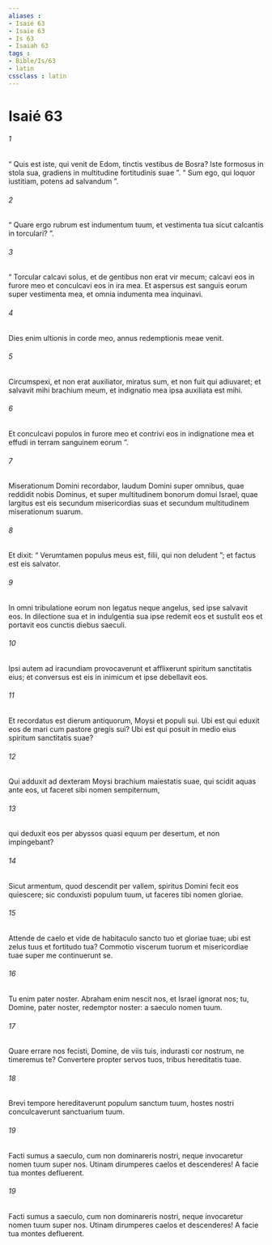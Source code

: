 ```yaml
---
aliases : 
- Isaié 63
- Isaïe 63
- Is 63
- Isaiah 63
tags : 
- Bible/Is/63
- latin
cssclass : latin
---
```


# Isaié 63

###### 1
“ Quis est iste, qui venit de Edom, tinctis vestibus de Bosra? Iste formosus in stola sua, gradiens in multitudine fortitudinis suae ”. “ Sum ego, qui loquor iustitiam, potens ad salvandum ”.
###### 2
“ Quare ergo rubrum est indumentum tuum, et vestimenta tua sicut calcantis in torculari? ”.
###### 3
“ Torcular calcavi solus, et de gentibus non erat vir mecum; calcavi eos in furore meo et conculcavi eos in ira mea. Et aspersus est sanguis eorum super vestimenta mea, et omnia indumenta mea inquinavi.
###### 4
Dies enim ultionis in corde meo, annus redemptionis meae venit.
###### 5
Circumspexi, et non erat auxiliator, miratus sum, et non fuit qui adiuvaret; et salvavit mihi brachium meum, et indignatio mea ipsa auxiliata est mihi.
###### 6
Et conculcavi populos in furore meo et contrivi eos in indignatione mea et effudi in terram sanguinem eorum ”.
###### 7
Miserationum Domini recordabor, laudum Domini super omnibus, quae reddidit nobis Dominus, et super multitudinem bonorum domui Israel, quae largitus est eis secundum misericordias suas et secundum multitudinem miserationum suarum.
###### 8
Et dixit: “ Verumtamen populus meus est, filii, qui non deludent ”; et factus est eis salvator.
###### 9
In omni tribulatione eorum non legatus neque angelus, sed ipse salvavit eos. In dilectione sua et in indulgentia sua ipse redemit eos et sustulit eos et portavit eos cunctis diebus saeculi.
###### 10
Ipsi autem ad iracundiam provocaverunt et afflixerunt spiritum sanctitatis eius; et conversus est eis in inimicum et ipse debellavit eos.
###### 11
Et recordatus est dierum antiquorum, Moysi et populi sui. Ubi est qui eduxit eos de mari cum pastore gregis sui? Ubi est qui posuit in medio eius spiritum sanctitatis suae?
###### 12
Qui adduxit ad dexteram Moysi brachium maiestatis suae, qui scidit aquas ante eos, ut faceret sibi nomen sempiternum,
###### 13
qui deduxit eos per abyssos quasi equum per desertum, et non impingebant?
###### 14
Sicut armentum, quod descendit per vallem, spiritus Domini fecit eos quiescere; sic conduxisti populum tuum, ut faceres tibi nomen gloriae.
###### 15
Attende de caelo et vide de habitaculo sancto tuo et gloriae tuae; ubi est zelus tuus et fortitudo tua? Commotio viscerum tuorum et misericordiae tuae super me continuerunt se.
###### 16
Tu enim pater noster. Abraham enim nescit nos, et Israel ignorat nos; tu, Domine, pater noster, redemptor noster: a saeculo nomen tuum.
###### 17
Quare errare nos fecisti, Domine, de viis tuis, indurasti cor nostrum, ne timeremus te? Convertere propter servos tuos, tribus hereditatis tuae.
###### 18
Brevi tempore hereditaverunt populum sanctum tuum, hostes nostri conculcaverunt sanctuarium tuum.
###### 19
Facti sumus a saeculo, cum non dominareris nostri, neque invocaretur nomen tuum super nos. Utinam dirumperes caelos et descenderes! A facie tua montes defluerent.
###### 19
Facti sumus a saeculo, cum non dominareris nostri, neque invocaretur nomen tuum super nos. Utinam dirumperes caelos et descenderes! A facie tua montes defluerent.
